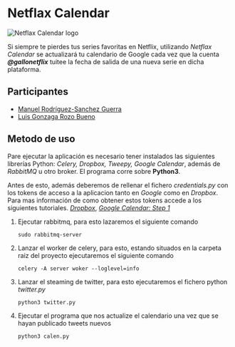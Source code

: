 # Netflax Calendar

![Netflax Calendar logo](http://i.imgur.com/E4wKn4j.png)

Si siempre te pierdes tus series favoritas en Netflix, utilizando *Netflax Calendar* se actualizará tu calendario de Google cada vez que la cuenta ***@gallonetflix*** tuitee la fecha de salida de una nueva serie en dicha plataforma.

## Participantes

- [Manuel Rodríguez-Sanchez Guerra](https://github.com/manuelrdsg)
- [Luis Gonzaga Rozo Bueno](https://github.com/luisrozo)

## Metodo de uso

Pare ejecutar la aplicación es necesario tener instalados las siguientes librerías Python: *Celery, Dropbox, Tweepy, Google Calendar*, además de *RabbitMQ* u otro broker. El programa corre sobre **Python3**.

Antes de esto, además deberemos de rellenar el fichero *credentials.py* con los tokens de acceso a la aplicacion tanto en *Google* como en *Dropbox*. Para mas información de como obtener estos tokens accede a los siguientes tutoriales. [*Dropbox*](https://blogs.dropbox.com/developers/2014/05/generate-an-access-token-for-your-own-account/), [*Google Calendar: Step 1*](https://developers.google.com/google-apps/calendar/quickstart/python)

1. Ejecutar rabbitmq, para esto lazaremos el siguiente comando
	```
	sudo rabbitmq-server
    ```
    
2. Lanzar el worker de celery, para esto, estando situados en la carpeta raiz del proyecto ejecutaremos el siguiente comando
	```
	celery -A server woker --loglevel=info
    ```

3. Lanzar el steaming de twitter, para esto ejecutaremos el fichero python *twitter.py*
	```
	python3 twitter.py
    ```
    
4. Ejecutar el programa que nos actualize el calendario una vez que se hayan publicado tweets nuevos
	```
	python3 calen.py
    ```
